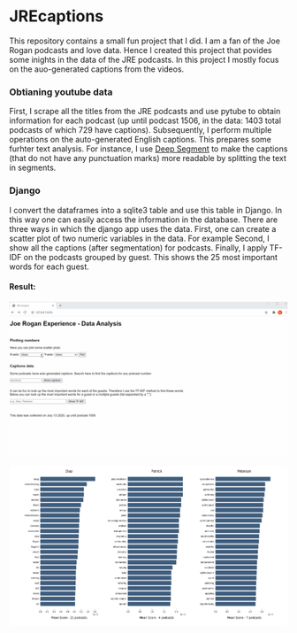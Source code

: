 # JREcaptions
This repository contains a small fun project that I did. I am a fan of the Joe Rogan podcasts and love data. Hence I created this project that povides some inights in the data of the JRE podcasts. 
In this project I mostly focus on the auo-generated captions from the videos. 

### Obtianing youtube data
First, I scrape all the titles from the JRE podcasts and use pytube to obtain information for each podcast (up until podcast 1506, in the data: 1403 total podcasts of which 729 have captions). 
Subsequently, I perform multiple operations on the auto-generated English captions. This prepares some furhter text analysis. 
For instance, I use [Deep Segment](https://github.com/notAI-tech/deepsegment) to make the captions (that do not have any punctuation marks) more readable by splitting the text in segments.

### Django
I convert the dataframes into a sqlite3 table and use this table in Django. In this way one can easily access the information in the database.
There are three ways in which the django app uses the data. First, one can create a scatter plot of two numeric variables in the data. For example
Second, I show all the captions (after segmentation) for podcasts. 
Finally, I apply TF-IDF on the podcasts grouped by guest. This shows the 25 most important words for each guest.

#### Result:
![clicking through the django project](./mediaMD/jregif.gif)

![Example output TF-IDF](./mediaMD/example_output.PNG)
